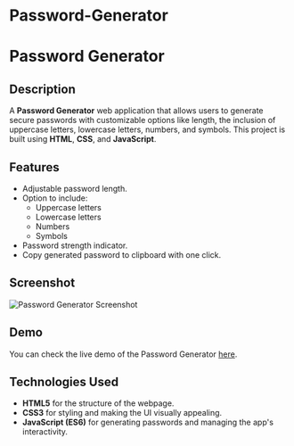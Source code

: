 # Password-Generator
# Password Generator

## Description
A **Password Generator** web application that allows users to generate secure passwords with customizable options like length, the inclusion of uppercase letters, lowercase letters, numbers, and symbols. This project is built using **HTML**, **CSS**, and **JavaScript**.

## Features
- Adjustable password length.
- Option to include:
  - Uppercase letters
  - Lowercase letters
  - Numbers
  - Symbols
- Password strength indicator.
- Copy generated password to clipboard with one click.

## Screenshot
![Password Generator Screenshot](path-to-your-screenshot.png)

## Demo
You can check the live demo of the Password Generator [here](URL-to-your-GitHub-Pages-live-demo).

## Technologies Used
- **HTML5** for the structure of the webpage.
- **CSS3** for styling and making the UI visually appealing.
- **JavaScript (ES6)** for generating passwords and managing the app's interactivity.

